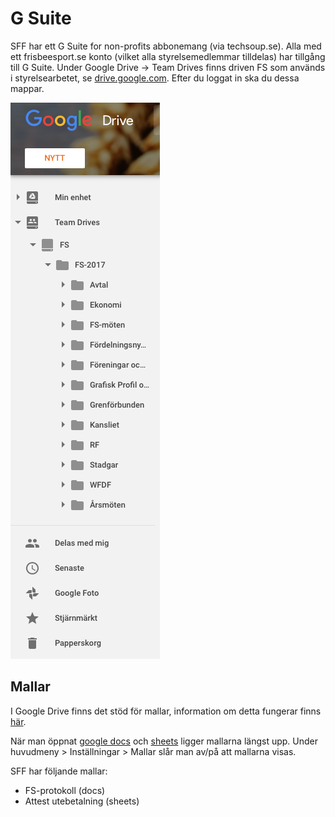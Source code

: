 # G Suite

SFF har ett G Suite for non-profits abbonemang (via techsoup.se). Alla med ett frisbeesport.se konto (vilket alla styrelsemedlemmar tilldelas) har tillgång till G Suite. Under Google Drive -> Team Drives finns driven FS som används i styrelsearbetet, se [drive.google.com](https://drive.google.com). Efter du loggat in ska du dessa mappar.

![gsuite](./media/google_drive.png "google_drive")

## Mallar

I Google Drive finns det stöd för mallar, information om detta fungerar finns [här](https://support.google.com/a/answer/3055325?hl=sv).

När man öppnat [google docs](https://docs.google.com/) och [sheets](https://sheets.google.com) ligger mallarna längst upp. Under huvudmeny > Inställningar > Mallar slår man av/på att mallarna visas.

SFF har följande mallar:

* FS-protokoll (docs)
* Attest utebetalning (sheets)
